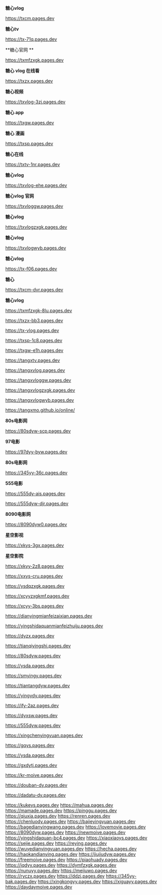 **糖心vlog**

https://txcm.pages.dev

**糖心tv**

https://tx-71q.pages.dev

**糖心官网 **

https://txmfzxgk.pages.dev

**糖心  vlog 在线看**

https://txzx.pages.dev

**糖心视频**

https://txvlog-3zj.pages.dev

**糖心 app**

https://txgw.pages.dev

**糖心 漫画**

https://txsp.pages.dev

**糖心在线**

https://txtv-1nr.pages.dev

**糖心vlog** 

https://txvlog-ehe.pages.dev

**糖心vlog 官网**

https://txvloggw.pages.dev

**糖心vlog**

https://txvlogzxgk.pages.dev

**糖心vlog**

https://txvlogwyb.pages.dev

**糖心vlog**

https://tx-f06.pages.dev

**糖心**

https://txcm-dvr.pages.dev

**糖心vlog**

https://txmfzxgk-8lu.pages.dev

https://txzx-bb3.pages.dev

https://tx-vlog.pages.dev

https://txsp-1c8.pages.dev

https://txgw-e1h.pages.dev

https://tangxtv.pages.dev

https://tangxvlog.pages.dev

https://tangxvloggw.pages.dev

https://tangxvlogzxgk.pages.dev

https://tangxvlogwyb.pages.dev

https://tangxmo.github.io/online/

**80s电影网**

https://80sdyw-scp.pages.dev

**97电影**

https://97dyy-byw.pages.dev

**80s电影网**

https://345yy-36c.pages.dev

**555电影**

https://555dy-ais.pages.dev

https://555dyw-djr.pages.dev

**8090电影网**

https://8090dyw0.pages.dev

**星空影视**

https://xkys-3gx.pages.dev

**星空影院**

https://xkyy-2z8.pages.dev

https://xxys-cru.pages.dev

https://ysdqzxgk.pages.dev

https://xcyyzxgkmf.pages.dev

https://xcyy-3bs.pages.dev

https://dianyingmianfeizaixian.pages.dev

https://yingshidaquanmianfeizhuiju.pages.dev

https://dyzx.pages.dev

https://tianqiyingshi.pages.dev

https://80sdyw.pages.dev

https://ysda.pages.dev 

https://smyingy.pages.dev

https://tiantangdyw.pages.dev

https://yingydy.pages.dev

https://ify-2az.pages.dev

https://dyxsw.pages.dev

https://555dyw.pages.dev

https://xingchenyingyuan.pages.dev

https://gqys.pages.dev

https://ysda.pages.dev

https://gxdytj.pages.dev

https://kr-moive.pages.dev

https://douban-dy.pages.dev

https://dadatu-dy.pages.dev


https://kukeys.pages.dev
https://mahua.pages.dev
https://mamade.pages.dev
https://pinggu.pages.dev
https://qiuxia.pages.dev
https://renren.pages.dev
https://chenluody.pages.dev
https://bajieyingyuan.pages.dev
https://bagedianyingwang.pages.dev
https://lovemovie.pages.dev
https://8090dyw.pages.dev
https://newmoive.pages.dev
https://yingshidaquan-bc4.pages.dev
https://xiaoxiaoys.pages.dev
https://sejie.pages.dev
https://reying.pages.dev
https://wuyedianyingyuan.pages.dev
https://hecha.pages.dev
https://haokandianying.pages.dev
https://jiujiudyw.pages.dev
https://freemoive.pages.dev
https://piaohuady.pages.dev
https://jqdyy.pages.dev
https://dymfzxgk.pages.dev
https://nunuyy.pages.dev
https://meijuwo.pages.dev
https://ryczx.pages.dev
https://ddzj.pages.dev
https://345yy-bak.pages.dev
https://xingkongyy.pages.dev
https://xiguayy.pages.dev
https://daydaymoive.pages.dev
